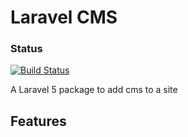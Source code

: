 Laravel CMS
============

### Status
[![Build Status](https://travis-ci.org/RowlandOti/ooglee-cmsmodule.svg?branch=master)](https://travis-ci.org/RowlandOti/ooglee-cmsmodule)

A Laravel 5 package to add cms to a site

## Features

